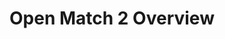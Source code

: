 ---
title: "Open Match 2 Overview"
linkTitle: "Overview"
weight: 1
type: docs
menu:
  main:
    name: "Open Match 2"
    weight: 10
---